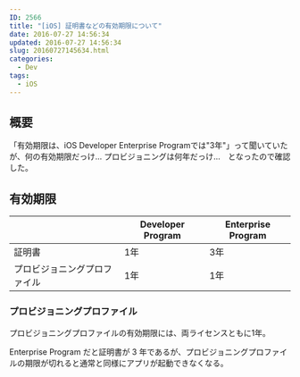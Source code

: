 ```yaml
---
ID: 2566
title: "[iOS] 証明書などの有効期限について"
date: 2016-07-27 14:56:34
updated: 2016-07-27 14:56:34
slug: 20160727145634.html
categories:
  - Dev
tags:
  - iOS
---
```


<h2>概要</h2>
「有効期限は、iOS Developer Enterprise Programでは"3年"」って聞いていたが、何の有効期限だっけ… プロビジョニングは何年だっけ…　となったので確認した。
<h2>有効期限</h2>
<table>
<thead>
<tr>
<th></th>
<th>Developer Program</th>
<th>Enterprise Program</th>
</tr>
</thead>
<tbody>
<tr>
<td>証明書</td>
<td>1年</td>
<td>3年</td>
</tr>
<tr>
<td>プロビジョニングプロファイル</td>
<td>1年</td>
<td>1年</td>
</tr>
</tbody>
</table>

<h3>プロビジョニングプロファイル</h3>
プロビジョニングプロファイルの有効期限には、両ライセンスともに1年。

Enterprise Program だと証明書が 3 年であるが、プロビジョニングプロファイルの期限が切れると通常と同様にアプリが起動できなくなる。
